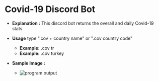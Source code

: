 # Covid-19 Discord Bot
- **Explanation :** This discord bot returns the overall and daily Covid-19 stats

- **Usage** type ".cov + country name" or ".cov country code"
  - **Example:** .cov tr
  - **Example:** .cov turkey 

- **Sample Image :** 
  - ![program output](https://media-exp1.licdn.com/dms/image/C4E22AQEISDy4v9B3Iw/feedshare-shrink_800/0/1591866742101?e=1646265600&v=beta&t=xlKyUQk_MHDQB0QuAEaYJ97l_c2c6vETDj2rP2j5-iQ)
